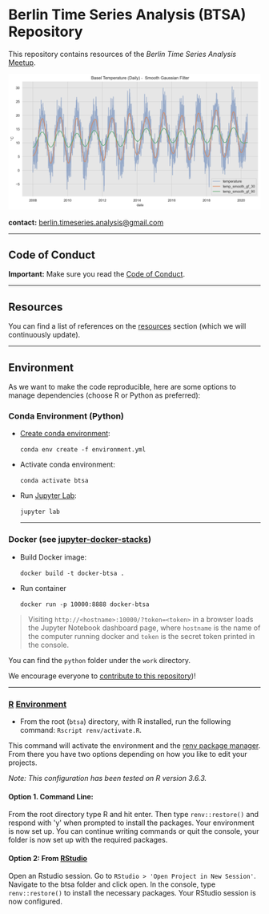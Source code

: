 # Berlin Time Series Analysis (BTSA) Repository

This repository contains resources of the *Berlin Time Series Analysis* [Meetup](https://www.meetup.com/Berlin-Time-Series-Analysis-Meetup/).

<img src="python/fundamentals/images/basel_daily_gf.png">

**contact:** [berlin.timeseries.analysis@gmail.com](berlin.timeseries.analysis@gmail.com)

---
## Code of Conduct 
**Important:** Make sure you read the [Code of Conduct](https://github.com/juanitorduz/btsa/blob/master/code_of_conduct.md). 

---
## Resources 

You can find a list of references on the [resources](https://github.com/juanitorduz/btsa/blob/master/resources.md) section (which we will continuously update).

---
## Environment  

As we want to make the code reproducible, here are some options to manage dependencies (choose R or Python as preferred):

### Conda Environment (Python)

- [Create conda environment](https://docs.conda.io/projects/conda/en/latest/user-guide/tasks/manage-environments.html):

  `conda env create -f environment.yml`

- Activate conda environment:

  `conda activate btsa`

- Run [Jupyter Lab](https://jupyterlab.readthedocs.io/en/stable/index.html#):

  `jupyter lab`

  ---
### Docker (see [jupyter-docker-stacks](https://jupyter-docker-stacks.readthedocs.io/en/latest/)) 

- Build Docker image:
  
  `docker build -t docker-btsa .`

- Run container

  `docker run -p 10000:8888 docker-btsa`

> Visiting `http://<hostname>:10000/?token=<token>` in a browser loads the Jupyter Notebook dashboard page, where `hostname` is the name of the computer running docker and `token` is the secret token printed in the console.

You can find the `python` folder under the `work` directory.

We encourage everyone to [contribute to this repository](https://github.com/juanitorduz/btsa/blob/master/CONTRIBUTING.md))!

---
### [R](https://www.r-project.org/) [Environment](https://rstudio.github.io/renv/articles/renv.html)

- From the root (`btsa`) directory, with R installed, run the following command: `Rscript renv/activate.R`.

This command will activate the environment and the [renv package manager](https://github.com/rstudio/renv/). From there you have two options depending on how you like to edit your projects.

*Note: This configuration has been tested on R version 3.6.3.*

#### Option 1. Command Line:
From the root directory type R and hit enter. Then type `renv::restore()` and respond with 'y' when prompted to install the packages. Your environment is now set up. You can continue writing commands or quit the console, your folder is now set up with the required packages.

#### Option 2: From [RStudio](https://rstudio.com/)
Open an Rstudio session. Go to `RStudio > 'Open Project in New Session'`. Navigate to the btsa folder and click open.
In the console, type `renv::restore()` to install the necessary packages. Your RStudio session is now configured.
